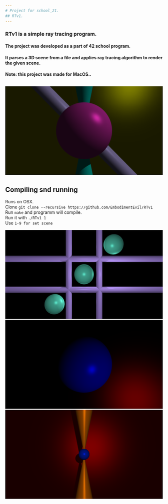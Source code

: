 ```yaml
---
# Project for school_21.
## RTv1.
---
```

### RTv1 is a simple ray tracing program.  
#### The project was developed as a part of 42 school program.
#### It parses a 3D  scene from a file and applies ray tracing algorithm to render the given scene.
#### Note: this project was made for MacOS..
![Example](https://github.com/EmbodimentEvil/RTv1/blob/master/images/Example_4.png)
---
## Compiling snd running
Runs on OSX.  
Clone `git clone --recursive https://github.com/EmbodimentEvil/RTv1`  
Run `make` and programm will compile.  
Run it with `./RTv1 1`  
Use `1-9 for set scene`  

![Example](https://github.com/EmbodimentEvil/RTv1/blob/master/images/Example_7.png)
![Example](https://github.com/EmbodimentEvil/RTv1/blob/master/images/Example_1.png)
![Example](https://github.com/EmbodimentEvil/RTv1/blob/master/images/Example_2.png)
